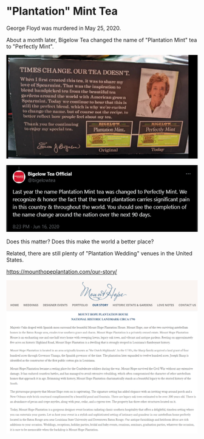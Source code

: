 # "Plantation" Mint Tea

George Floyd was murdered in May 25, 2020.

About a month later, Bigelow Tea changed the name of "Plantation Mint" tea to "Perfectly Mint". 

![Picture of a box of Mint Tea](./tea/tea.png)

![Screenshot from Twitter](./tea/tea_twitter.png)

Does this matter? Does this make the world a better place?  

Related, there are still plenty of "Plantation Wedding" venues in the United States.

<https://mounthopeplantation.com/our-story/>

![Screenshot from Mount Hope Plantation House wedding venue](./tea/MountHopePlantation.png)